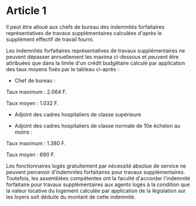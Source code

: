 # Article 1

Il peut être alloué aux chefs de bureau des indemnités forfaitaires représentatives de travaux supplémentaires calculées d'après le supplément effectif de travail fourni.

Les indemnités forfaitaires représentatives de travaux supplémentaires ne peuvent dépasser annuellement les maxima ci-dessous et peuvent être attribuées que dans la limite d'un crédit budgétaire calculé par application des taux moyens fixés par le tableau ci-après :

- Chef de bureau :

Taux maximum : 2.064 F.

Taux moyen : 1.032 F.

- Adjoint des cadres hospitaliers de classe supérieure

- Adjoint des cadres hospitaliers de classe normale de 10e échelon au moins :

Taux maximum : 1.380 F.

Taux moyen : 690 F.

Les fonctionnaires logés gratuitement par nécessité absolue de service ne peuvent percevoir d'indemnités forfaitaires pour travaux supplémentaires. Toutefois, les assemblées compétentes ont la faculté d'accorder l'indemnité forfaitaire pour travaux supplémentaires aux agents logés à la condition que la valeur locative du logement calculée par application de la législation sur les loyers soit déduite du montant de cette indemnité.
